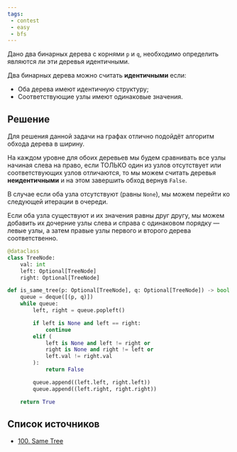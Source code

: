 ```yaml
---
tags:
 - contest
 - easy
 - bfs
---
```


Дано два бинарных дерева с корнями `p` и `q`, необходимо определить являются ли эти деревья идентичными.

Два бинарных дерева можно считать **идентичными** если:

- Оба дерева имеют идентичную структуру;
- Соответствующие узлы имеют одинаковые значения.
##  Решение

Для решения данной задачи на графах отлично подойдёт алгоритм обхода дерева в ширину.

На каждом уровне для обоих деревьев мы будем сравнивать все узлы начиная слева на право, если ТОЛЬКО один из узлов отсутствует или соответствующих узлов отличаются, то мы можем считать деревья **неидентичными** и на этом завершить обход вернув `False`.

В случае если оба узла отсутствуют  (равны `None`), мы можем перейти ко следующей итерации в очереди.

Если оба узла существуют и их значения равны друг другу, мы можем добавить их дочерние узлы слева и справа с одинаковом порядку — левые узлы, а затем правые узлы первого и второго дерева соответственно.

```Python
@dataclass
class TreeNode:
	val: int
	left: Optional[TreeNode]
	right: Optional[TreeNode]
```

```Python
def is_same_tree(p: Optional[TreeNode], q: Optional[TreeNode]) -> bool:
	queue = deque([(p, q)])
	while queue:
		left, right = queue.popleft()

		if left is None and left == right:
			continue
		elif (
			left is None and left != right or
			right is None and right != left or
			left.val != right.val
		):
			return False

		queue.append((left.left, right.left))
		queue.append((left.right, right.right))

	return True
```

## Список источников

- [100. Same Tree](https://leetcode.com/problems/same-tree/description/)